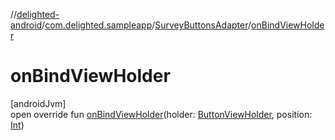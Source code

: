 //[delighted-android](../../../index.md)/[com.delighted.sampleapp](../index.md)/[SurveyButtonsAdapter](index.md)/[onBindViewHolder](on-bind-view-holder.md)

# onBindViewHolder

[androidJvm]\
open override fun [onBindViewHolder](on-bind-view-holder.md)(holder: [ButtonViewHolder](../-button-view-holder/index.md), position: [Int](https://kotlinlang.org/api/latest/jvm/stdlib/kotlin/-int/index.html))
